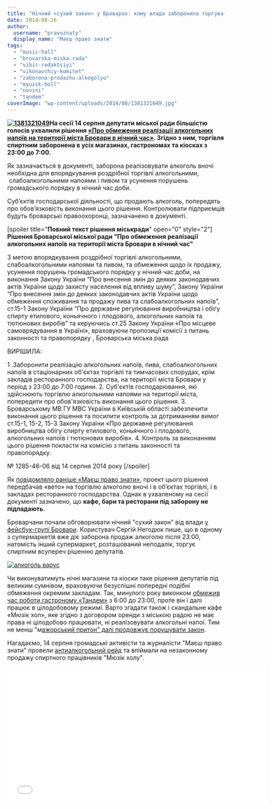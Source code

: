 ```yaml
---
title: "Нічний «сухий закон» у Броварах: кому влада заборонила торгувати спиртним після 23:00?"
date: 2014-08-26
author: 
  username: "pravoznaty"
  display_name: "Маєш право знати"
tags: 
  - "music-hall"
  - "brovarska-miska-rada"
  - "vibir-redaktsiyi"
  - "vikonavchiy-komitet"
  - "zaborona-prodazhu-alkogolyu"
  - "myuzik-holl"
  - "novini"
  - "tandem"
coverImage: "wp-content/uploads/2014/08/1381321049.jpg"
---
```


**[![1381321049](https://mpz.brovary.org/wp-content/uploads/2014/08/1381321049.jpg)](https://mpz.brovary.org/wp-content/uploads/2014/08/1381321049.jpg)На сесії 14 серпня депутати міської ради більшістю голосів ухвалили рішення [«Про обмеження реалізації алкогольних напоїв на території міста Бровари в нічний час»](https://docs.brovary.org/p13072/14.08.2014/1285-46-06). Згідно з ним, торгівля спиртним заборонена в усіх магазинах, гастрономах та кіосках з 23:00 до 7:00.**

Як зазначається в документі, заборона реалізовувати алкоголь вночі необхідна для впорядкування роздрібної торгівлі алкогольними,  слабоалкогольними напоями і пивом та усунення порушень громадського порядку в нічний час доби.

Суб’єктів господарської діяльності, що продають алкоголь, попередять про обов’язковість виконання цього рішення. Контролювати підприємців будуть броварські правоохоронці, зазначанено в документі.

\[spoiler title="**Повний текст рішення міськради**" open="0" style="2"\] **Рішення Броварської міської ради "Про обмеження реалізації алкогольних напоїв на території міста Бровари в нічний час"**

З метою впорядкування роздрібної торгівлі алкогольними, слабоалкогольними напоями та пивом, та обмеження щодо їх продажу, усунення порушень громадського порядку у нічний час доби, на виконання Закону України “Про внесення змін до деяких законодавчих актів України щодо захисту населення від впливу шуму”, Закону України “Про внесення змін до деяких законодавчих актів України щодо обмеження споживання та продажу пива та слабоалкогольних напоїв”, ст.15-1 Закону України “Про державне регулювання виробництва і обігу спирту етилового, коньячного і плодового, алкогольних напоїв та тютюнових виробів” та керуючись ст.25 Закону України «Про місцеве самоврядування в Україні», враховуючи пропозиції комісії з питань законності та правопорядку , Броварська міська рада

ВИРІШИЛА:

1 .Заборонити реалізацію алкогольних напоїв, пива, слабоалкогольних напоїв в стаціонарних об'єктах торгівлі та тимчасових спорудах, крім закладів ресторанного господарства, на території міста Бровари у період з 23:00 до 7:00 години. 2. Суб'єктів господарювання, які здійснюють торгівлю алкогольними напоями на території міста, попередити про обов'язковість виконання цього рішення. 3. Броварському МВ ГУ МВС України в Київській області забезпечити виконання цього рішення та посилити контроль за дотриманням вимог ст.15-1, 15-2, 15-3 Закону України «Про державне регулювання виробництва обігу спирту етилового, коньячного і плодового, алкогольних напоїв і тютюнових виробів». 4. Контроль за виконанням цього рішення покласти на комісію з питань законності та правопорядку.

№ 1285-46-06 від 14 серпня 2014 року \[/spoiler\]

Як [повідомляло раніше «Маєш право знати»](https://mpz.brovary.org/bezalternativna-alternativa-vid-upravlinnya-ekonomiki-vlada-hoche-shhob-vnochi-diyav-suhiy-zakon/), проект цього рішення передбачав «вето» на торгівлю алкоголю вночі і в об’єктах торгівлі, і в закладах ресторанного господарства. Однак в ухваленому на сесії документі зазначено, що **кафе, бари та ресторани під заборону не підпадають**.

Броварчани почали обговорювати нічний "сухий закон" від влади [у фейсбук-групі Бровари](https://www.facebook.com/groups/brovary/permalink/884134684949832/). Користувач Сергій Негодюк пише, що в одному з супермаркетів вже діє заборона продаж алкоголю після 23:00, натомість інший супермаркет, розташований неподалік, торгує спиртним всупереч рішенню депутатів.

[![алкоголь варус](https://mpz.brovary.org/wp-content/uploads/2014/08/alkogol-varus.jpg)](https://mpz.brovary.org/wp-content/uploads/2014/08/alkogol-varus.jpg)

Чи виконуватимуть нічні магазини та кіоски таке рішення депутатів під великим сумнівом, враховуючи безуспішні попередні подібні обмеження окремим закладам. Так, минулого року виконком [обмежив час роботи гастроному «Тандем»](https://mpz.brovary.org/gastronom-tandem-na-nezalezhnosti-bilshe-ne-bude-tsilobodobovim/) з 6:00 до 23:00, проте він і далі працює в цілодобовому режимі. Варто згадати також і скандальне кафе «Мюзік хол», яке згідно з договором оренди з міською радою не має права ні цілодобово працювати, ні реалізовувати алкогольні напої. Тим не менш "м[ажорський притон" далі продовжує порушувати закон](https://mpz.brovary.org/konflikt-zagostryuyetsya-brovarchani-pogrozhuyut-zakidati-myuzik-hol-kokteylyami-molotova/).

Нагадаємо, 14 серпня громадські активісти та журналісти "Маєш право знати" провели [антиалкогольний рейд](https://mpz.brovary.org/militsiya-rozbiratimetsya-chi-zakonno-prodayut-alkogol-v-myuzik-holi/) та впіймали на незаконному продажу спиртного працівників "Мюзік холу".

<iframe src="//www.youtube.com/embed/YwHY_sD_384" width="600" height="315" frameborder="0" allowfullscreen="allowfullscreen"></iframe>
